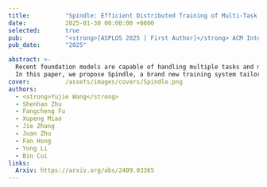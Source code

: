 ```yaml
---
title:          "Spindle: Efficient Distributed Training of Multi-Task Large Models via Wavefront Scheduling"
date:           2025-01-30 00:00:00 +0800
selected:       true
pub:            "<strong>[ASPLOS 2025 | First Author]</strong> ACM International Conference on Architectural Support for Programming Languages and Operating Systems"
pub_date:       "2025"

abstract: >-
  Recent foundation models are capable of handling multiple tasks and multiple data modalities with the unified base model structure and several specialized model components. However, efficient training of such multi-task (MT) multi-modal (MM) models poses significant system challenges due to the sophisticated model architecture and the heterogeneous workloads of different tasks and modalities.
  In this paper, we propose Spindle, a brand new training system tailored for resource-efficient and high-performance training of MT MM models via wavefront scheduling. The key idea of Spindle is to decompose the model execution into waves and address the joint optimization problem sequentially, including both heterogeneity-aware workload parallelization and dependency-driven execution scheduling. We build our system and evaluate it on various MT MM models. Experiments demonstrate the superior performance and efficiency of Spindle, with speedup ratio up to 71% compared to state-of-the-art training systems.
cover:          /assets/images/covers/Spindle.png
authors:
  - <strong>Yujie Wang</strong>
  - Shenhan Zhu
  - Fangcheng Fu
  - Xupeng Miao
  - Jie Zhang
  - Juan Zhu
  - Fan Hong
  - Yong Li
  - Bin Cui
links:
  Arxiv: https://arxiv.org/abs/2409.03365
---
```

